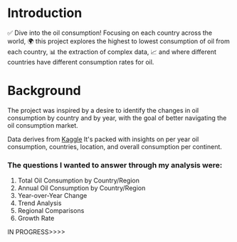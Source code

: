 # Introduction
✅ Dive into the oil consumption! Focusing on each country across the world, 🌍 this project explores the highest to lowest consumption of oil from each country, 📊 the extraction of complex data, 📈 and where different countries have different consumption rates for oil.

# Background
The project was inspired by a desire to identify the changes in oil consumption by country and by year, with the goal of better navigating the oil consumption market.

Data derives from [Kaggle](https://www.kaggle.com/datasets/muhammadroshaanriaz/oil-reserves-and-consumption-from-1995-to-2022)  It's packed with insights on per year oil consumption, countries, location, and overall consumption per continent.

### The questions I wanted to answer through my analysis were:
1. Total Oil Consumption by Country/Region
2. Annual Oil Consumption by Country/Region 
3. Year-over-Year Change
4. Trend Analysis
5. Regional Comparisons
6. Growth Rate

IN PROGRESS>>>>
